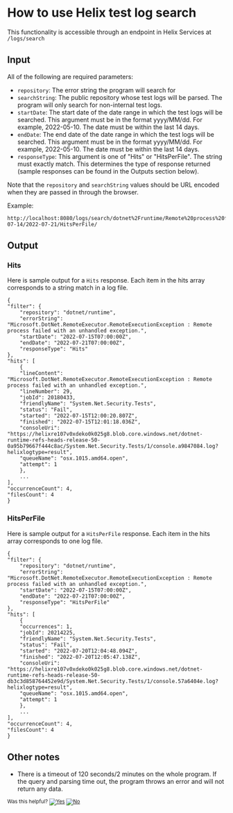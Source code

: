 # How to use Helix test log search

This functionality is accessible through an endpoint in Helix Services at `/logs/search`

## Input

All of the following are required parameters:
- `repository`: The error string the program will search for
- `searchString`: The public repository whose test logs will be parsed. The program will only search for non-internal test logs.
- `startDate`: The start date of the date range in which the test logs will be searched. This argument must be in the format yyyy/MM/dd. For example, 2022-05-10. The date must be within the last 14 days.
- `endDate`: The end date of the date range in which the test logs will be searched. This argument must be in the format yyyy/MM/dd. For example, 2022-05-10. The date must be within the last 14 days.
- `responseType`: This argument is one of "Hits" or "HitsPerFile". The string must exactly match. This determines the type of response returned (sample responses can be found in the Outputs section below).

Note that the `repository` and `searchString` values should be URL encoded when they are passed in through the browser.

Example: 

    http://localhost:8080/logs/search/dotnet%2Fruntime/Remote%20process%20failed%20with%20an%20unhandled%20exception./2022-07-14/2022-07-21/HitsPerFile/

## Output

### Hits
Here is sample output for a `Hits` response. Each item in the hits array corresponds to a string match in a log file.

    {
    "filter": {
        "repository": "dotnet/runtime",
        "errorString": "Microsoft.DotNet.RemoteExecutor.RemoteExecutionException : Remote process failed with an unhandled exception.",
        "startDate": "2022-07-15T07:00:00Z",
        "endDate": "2022-07-21T07:00:00Z",
        "responseType": "Hits"
    },
    "hits": [
        {
        "lineContent": "Microsoft.DotNet.RemoteExecutor.RemoteExecutionException : Remote process failed with an unhandled exception.",
        "lineNumber": 29,
        "jobId": 20180433,
        "friendlyName": "System.Net.Security.Tests",
        "status": "Fail",
        "started": "2022-07-15T12:00:20.807Z",
        "finished": "2022-07-15T12:01:18.036Z",
        "consoleUri": "https://helixre107v0xdeko0k025g8.blob.core.windows.net/dotnet-runtime-refs-heads-release-50-0a95b79667f444c8ac/System.Net.Security.Tests/1/console.a9847084.log?helixlogtype=result",
        "queueName": "osx.1015.amd64.open",
        "attempt": 1
        },
        ...
    ],
    "occurrenceCount": 4,
    "filesCount": 4
    }


### HitsPerFile
Here is sample output for a `HitsPerFile`  response. Each item in the hits array corresponds to one log file.

    {
    "filter": {
        "repository": "dotnet/runtime",
        "errorString": "Microsoft.DotNet.RemoteExecutor.RemoteExecutionException : Remote process failed with an unhandled exception.",
        "startDate": "2022-07-15T07:00:00Z",
        "endDate": "2022-07-21T07:00:00Z",
        "responseType": "HitsPerFile"
    },
    "hits": [
        {
        "occurrences": 1,
        "jobId": 20214225,
        "friendlyName": "System.Net.Security.Tests",
        "status": "Fail",
        "started": "2022-07-20T12:04:48.094Z",
        "finished": "2022-07-20T12:05:47.138Z",
        "consoleUri": "https://helixre107v0xdeko0k025g8.blob.core.windows.net/dotnet-runtime-refs-heads-release-50-db3c3d858764452e9d/System.Net.Security.Tests/1/console.57a6404e.log?helixlogtype=result",
        "queueName": "osx.1015.amd64.open",
        "attempt": 1
        },
        ...
    ],
    "occurrenceCount": 4,
    "filesCount": 4
    }


## Other notes
- There is a timeout of 120 seconds/2 minutes on the whole program. If the query and parsing time out, the program throws an error and will not return any data.

<!-- Begin Generated Content: Doc Feedback -->
<sub>Was this helpful? [![Yes](https://helix.dot.net/f/ip/5?p=Documentation%5CProject-Docs%5CHelixTestLogSearch%5Cinstructions.md)](https://helix.dot.net/f/p/5?p=Documentation%5CProject-Docs%5CHelixTestLogSearch%5Cinstructions.md) [![No](https://helix.dot.net/f/in)](https://helix.dot.net/f/n/5?p=Documentation%5CProject-Docs%5CHelixTestLogSearch%5Cinstructions.md)</sub>
<!-- End Generated Content-->
